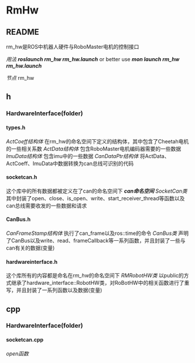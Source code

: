 # **RmHw**
## **README**
rm\_hw是ROS中机器人硬件与RoboMaster电机的控制接口

*用法*
***roslaunch rm_hw rm_hw.launch***
or better use ***mon launch rm_hw rm_hw.launch***

*节点*
rm\_hw

## **h**
### **HardwareInterface(folder)**
#### **types.h**
*ActCoeff结构体*
在rm\_hw的命名空间下定义的结构体，其中包含了Cheetah电机的一些相关系数
*ActData结构体*
包含RoboMaster电机编码器需要的一些数据
*ImuData结构体*
包含imu中的一些数据
*CanDataPtr结构体*
将ActData、ActCoeff、ImuData中数据转换为can总线可识别的代码

#### **socketcan.h**
这个库中的所有数据都被定义在了can的命名空间下
***can命名空间***
*SocketCan类*
其中封装了open、close、is\_open、write、start\_receiver\_thread等函数以及can总线需要收发的一些数据和请求

#### **CanBus.h**
*CanFrameStamp结构体*
执行了can\_frame以及ros::time的命令
*CanBus类*
声明了CanBus以及write、read、frameCallback等一系列函数，并且封装了一些与can有关的数据(变量)

#### **hardwareinterface.h**
这个库所有的内容都是命名在*rm_hw*的命名空间下
*RMRobotHW类*
以public的方式继承了hardware\_interface::RobotHW类，对RoBotHW中的相关函数进行了重写，并且封装了一系列函数以及数据(变量)

## **cpp**
### **HardwareInterface(folder)**
#### **socketcan.cpp**
*open函数*

